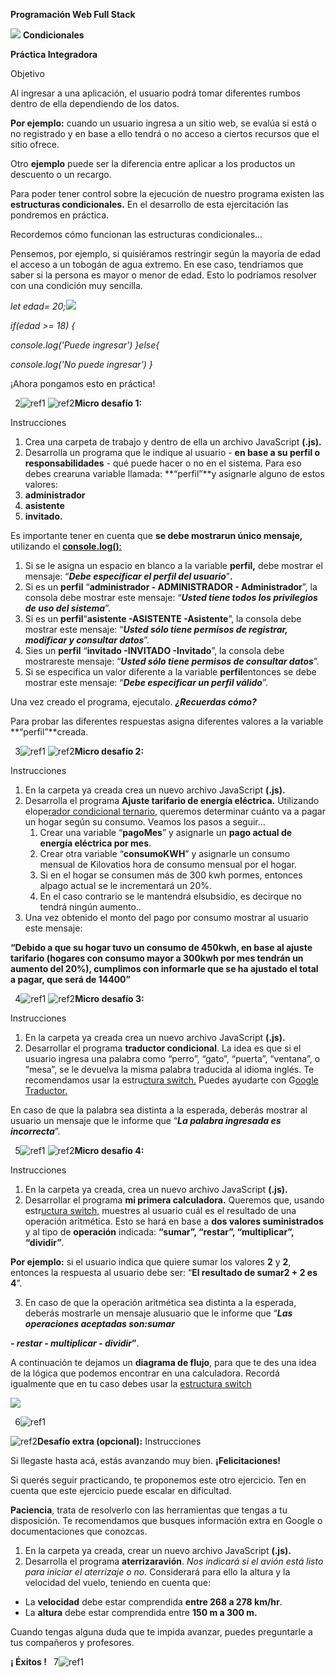 ﻿**Programación Web Full Stack**

![](Aspose.Words.369573e4-44be-4f57-a229-066e5d85b4df.001.png) **Condicionales**

**Práctica Integradora**

Objetivo

Al ingresar a una aplicación, el usuario podrá tomar diferentes rumbos dentro de ella dependiendo de los datos.

**Por ejemplo:** cuando un usuario ingresa a un sitio web, se evalúa si está o no registrado y en base a ello tendrá o no acceso a ciertos recursos que el sitio ofrece.

Otro **ejemplo** puede ser la diferencia entre aplicar a los productos un descuento o un recargo.

Para poder tener control sobre la ejecución de nuestro programa existen las **estructuras condicionales.** En el desarrollo de esta ejercitación las pondremos en práctica.

Recordemos cómo funcionan las estructuras condicionales…

Pensemos, por ejemplo, si quisiéramos restringir según la mayoría de edad el acceso a un tobogán de agua extremo. En ese caso, tendríamos que saber si la persona es mayor o menor de edad. Esto lo podríamos resolver con una condición muy sencilla.

*let edad= 20;![](Aspose.Words.369573e4-44be-4f57-a229-066e5d85b4df.002.png)*

*if(edad >= 18) {*

*console.log('Puede ingresar') }else{*

*console.log('No puede ingresar') }*

¡Ahora pongamos esto en práctica!

` `2![ref1]
![ref2]**Micro desafío 1:**

Instrucciones

1. Crea una carpeta de trabajo y dentro de ella un archivo JavaScript **(.js).**
1. Desarrolla un programa que le indique al usuario - **en base a su perfil o responsabilidades** - qué puede hacer o no en el sistema. Para eso debes crearuna variable llamada: **“perfil”**y asignarle alguno de estos valores:
1. **administrador**
1. **asistente**
1. **invitado.**

Es importante tener en cuenta que **se debe mostrarun único mensaje,** utilizando el [**console.log()**:](https://developer.mozilla.org/es/docs/Web/API/Console/log)

1. Si se le asigna un espacio en blanco a la variable **perfil,** debe mostrar el mensaje:  “***Debe especificar el perfil del usuario***”**.**
1. Si es un **perfil** “**administrador - ADMINISTRADOR - Administrador**”, la consola debe mostrar este mensaje: “***Usted tiene todos los privilegios de uso del sistema***”.
1. Si es un **perfil**“**asistente -ASISTENTE -Asistente**”, la consola debe mostrar este mensaje: “***Usted sólo tiene permisos de registrar, modificar y consultar datos***”.
1. Sies un **perfil** “**invitado -INVITADO -Invitado**”, la consola debe mostrareste mensaje: “***Usted sólo tiene permisos de consultar datos***”.
1. Si se especifica un valor diferente a la variable **perfil**entonces se debe mostrar este mensaje: “***Debe especificar un perfil válido***”.

Una vez creado el programa, ejecutalo. ***¿Recuerdas cómo?***

Para probar las diferentes respuestas asigna diferentes valores a la variable **“perfil”**creada.

` `3![ref1]
![ref2]**Micro desafío 2:**

Instrucciones

1. En la carpeta ya creada crea un nuevo  archivo JavaScript **(.js).**
1. Desarrolla el programa **Ajuste tarifario de energía eléctrica.** Utilizando elope[rador condicional ternario,](https://developer.mozilla.org/es/docs/Web/JavaScript/Reference/Operators/Conditional_Operator) queremos determinar cuánto va a pagar un hogar según su consumo. Veamos los pasos a seguir…
   1. Crear una variable “**pagoMes**” y asignarle un **pago actual de energía eléctrica por mes**.
   1. Crear otra variable “**consumoKWH**” y asignarle un consumo mensual de Kilovatios hora de consumo mensual por el hogar.
   1. Si en el hogar se consumen más de 300 kwh pormes, entonces alpago actual se le incrementará un 20%.
   1. En el caso contrario se le mantendrá elsubsidio, es decirque no tendrá ningún aumento..
3. Una vez obtenido el monto del pago por consumo mostrar al usuario este mensaje:

**“Debido a que su hogar tuvo un consumo de 450kwh, en base al ajuste tarifario (hogares con consumo mayor a 300kwh por mes tendrán un aumento del 20%), cumplimos con informarle que se ha ajustado el total a pagar, que será de  14400”**

` `4![ref1]
![ref2]**Micro desafío 3:**

Instrucciones

1. En la carpeta ya creada  crea un nuevo  archivo JavaScript **(.js).**
1. Desarrollar el programa **traductor condicional**. La idea es que si el usuario ingresa una palabra como “perro”, “gato”, “puerta”, “ventana”, o “mesa”, se le devuelva la misma palabra traducida al idioma inglés. Te recomendamos usar la estru[ctura switch.](https://developer.mozilla.org/es/docs/Web/JavaScript/Reference/Statements/switch) Puedes ayudarte con G[oogle Traductor.](https://translate.google.com.ar/?hl=es)

En caso de que la palabra sea distinta a la esperada, deberás mostrar al usuario un mensaje que le informe que “***La palabra ingresada es incorrecta***”.

` `5![ref1]
![ref2]**Micro desafío 4:**

Instrucciones

1. En la carpeta ya creada,  crea un nuevo  archivo JavaScript **(.js).**
1. Desarrollar el programa **mi primera calculadora.** Queremos que, usando estr[uctura switch,](https://developer.mozilla.org/es/docs/Web/JavaScript/Reference/Statements/switch) muestres al usuario cuál es el resultado de una operación aritmética. Esto se hará en base a **dos valores suministrados** y al tipo de **operación** indicada: **“sumar”,  “restar”, “multiplicar”, “dividir”**.

**Por ejemplo:** si el usuario indica que quiere sumar los valores **2** y **2**, entonces la respuesta al usuario debe ser: “**El resultado de sumar2 + 2 es 4**”.

3. En caso de que la operación aritmética sea distinta a la esperada, deberás mostrarle un mensaje alusuario que le informe que “***Las operaciones aceptadas son:sumar***

***- restar - multiplicar - dividir*”**.

A continuación te dejamos un **diagrama de flujo**, para que te des una idea de la lógica que podemos encontrar en una calculadora. Recordá igualmente que en tu caso debes usar la [estructura switch](https://developer.mozilla.org/es/docs/Web/JavaScript/Reference/Statements/switch)

![](Aspose.Words.369573e4-44be-4f57-a229-066e5d85b4df.005.png)

` `6![ref1]

![ref2]**Desafío extra (opcional):** Instrucciones

Si llegaste hasta acá, estás avanzando muy bien. **¡Felicitaciones!**

Si querés seguir practicando, te proponemos este otro ejercicio. Ten en cuenta que este ejercicio puede escalar en dificultad.

**Paciencia**, trata de resolverlo con las herramientas que tengas a tu disposición. Te recomendamos que busques información extra en Google o documentaciones que conozcas.

1. En la carpeta ya creada,  crear un nuevo  archivo JavaScript **(.js).**
1. Desarrolla el programa **aterrizaravión**. *Nos indicará si el avión está listo para iniciar el aterrizaje o no.* Considerará para ello la altura y la velocidad del vuelo, teniendo en cuenta que:
- La **velocidad** debe estar comprendida **entre  268 a 278 km/hr**.
- La **altura** debe estar comprendida entre **150 m a 300 m.**

Cuando tengas alguna duda que te impida avanzar, puedes preguntarle a tus compañeros y profesores.

**¡ Éxitos !**
` `7![ref1]

[ref1]: Aspose.Words.369573e4-44be-4f57-a229-066e5d85b4df.003.png
[ref2]: Aspose.Words.369573e4-44be-4f57-a229-066e5d85b4df.004.png
